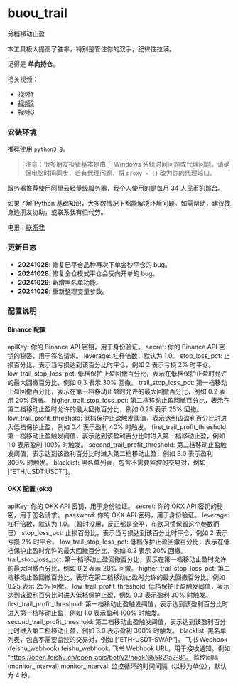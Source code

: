 # buou_trail
分档移动止盈

本工具极大提高了胜率，特别是管住你的双手，纪律性拉满。

记得是 **单向持仓**。

相关视频：
- [视频1](https://www.youtube.com/watch?v=1ujgGsMQbqA)
- [视频2](https://www.youtube.com/watch?v=f4T0tKZTVrM)
- [视频3](https://www.youtube.com/watch?v=S8ICwu9u-dk)

### 安装环境
推荐使用 `python3.9`。

> 注意：很多朋友报错基本是由于 Windows 系统时间问题或代理问题。请确保电脑时间同步，若有代理问题，将 `proxy = {}` 改为你的代理端口。

服务器推荐使用阿里云轻量级服务器，我个人使用的是每月 34 人民币的那台。

如果了解 Python 基础知识，大多数情况下都能解决环境问题。如需帮助，建议找身边朋友协助，或联系我有偿代劳。

电报：[联系我](https://t.me/buouqukuairiji)

### 更新日志
- **20241028**: 修复已平仓品种再次下单会秒平仓的 bug。
- **20241028**: 修复全仓模式平仓会反向开单的 bug。
- **20241029**: 新增黑名单功能。
- **20241029**: 重新整理变量参数。

### 配置说明

#### Binance 配置
apiKey: 你的 Binance API 密钥，用于身份验证。
secret: 你的 Binance API 密钥的秘密，用于签名请求。
leverage: 杠杆倍数，默认为 1.0。
stop_loss_pct: 止损百分比，表示当亏损达到该百分比时平仓，例如 2 表示亏损 2% 时平仓。
low_trail_stop_loss_pct: 低档保护止盈回撤百分比，表示在低档保护止盈时允许的最大回撤百分比，例如 0.3 表示 30% 回撤。
trail_stop_loss_pct: 第一档移动止盈回撤百分比，表示在第一档移动止盈时允许的最大回撤百分比，例如 0.2 表示 20% 回撤。
higher_trail_stop_loss_pct: 第二档移动止盈回撤百分比，表示在第二档移动止盈时允许的最大回撤百分比，例如 0.25 表示 25% 回撤。
low_trail_profit_threshold: 低档保护止盈触发阈值，表示达到该盈利百分比时进入低档保护止盈，例如 0.4 表示盈利 40% 时触发。
first_trail_profit_threshold: 第一档移动止盈触发阈值，表示达到该盈利百分比时进入第一档移动止盈，例如 1.0 表示盈利 100% 时触发。
second_trail_profit_threshold: 第二档移动止盈触发阈值，表示达到该盈利百分比时进入第二档移动止盈，例如 3.0 表示盈利 300% 时触发。
blacklist: 黑名单列表，包含不需要监控的交易对，例如 [“ETH/USDT:USDT”]。

#### OKX 配置 (okx)
apiKey: 你的 OKX API 密钥，用于身份验证。
secret: 你的 OKX API 密钥的秘密，用于签名请求。
password: 你的 OKX API 密码，用于身份验证。
leverage: 杠杆倍数，默认为 1.0。（暂时没用，反正都是全平，布欧习惯保留这个参数而已）
stop_loss_pct: 止损百分比，表示当亏损达到该百分比时平仓，例如 2 表示亏损 2% 时平仓。
low_trail_stop_loss_pct: 低档保护止盈回撤百分比，表示在低档保护止盈时允许的最大回撤百分比，例如 0.2 表示 20% 回撤。
trail_stop_loss_pct: 第一档移动止盈回撤百分比，表示在第一档移动止盈时允许的最大回撤百分比，例如 0.2 表示 20% 回撤。
higher_trail_stop_loss_pct: 第二档移动止盈回撤百分比，表示在第二档移动止盈时允许的最大回撤百分比，例如 0.25 表示 25% 回撤。
low_trail_profit_threshold: 低档保护止盈触发阈值，表示达到该盈利百分比时进入低档保护止盈，例如 0.3 表示盈利 30% 时触发。
first_trail_profit_threshold: 第一档移动止盈触发阈值，表示达到该盈利百分比时进入第一档移动止盈，例如 1.0 表示盈利 100% 时触发。
second_trail_profit_threshold: 第二档移动止盈触发阈值，表示达到该盈利百分比时进入第二档移动止盈，例如 3.0 表示盈利 300% 时触发。
blacklist: 黑名单列表，包含不需要监控的交易对，例如 [“ETH-USDT-SWAP”]。
飞书 Webhook (feishu_webhook)
feishu_webhook: 飞书 Webhook URL，用于接收通知。例如 “https://open.feishu.cn/open-apis/bot/v2/hook/655821a2-8”。
监控间隔 (monitor_interval)
monitor_interval: 监控循环的时间间隔（以秒为单位），默认为 4 秒。